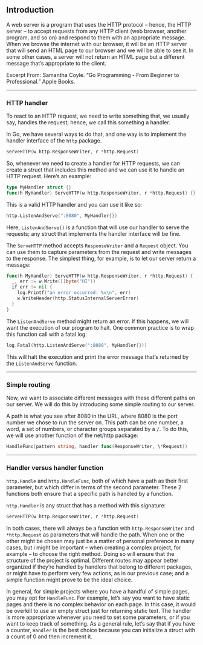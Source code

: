 ## Introduction

A web server is a program that uses the HTTP protocol – hence, the HTTP server – to accept requests from any HTTP client (web browser, another program, and so on) and respond to them with an appropriate message. When we browse the internet with our browser, it will be an HTTP server that will send an HTML page to our browser and we will be able to see it. In some other cases, a server will not return an HTML page but a different message that’s appropriate to the client.

Excerpt From: Samantha Coyle. “Go Programming - From Beginner to Professional.” Apple Books.

---

### HTTP handler

To react to an HTTP request, we need to write something that, we usually say, handles the request; hence, we call this something a handler.

In Go, we have several ways to do that, and one way is to implement the handler interface of the `http` package.

```go
ServeHTTP(w http.ResponseWriter, r *http.Request)
```

So, whenever we need to create a handler for HTTP requests, we can create a struct that includes this method and we can use it to handle an HTTP request. Here’s an example:

```go
type MyHandler struct {}
func(h MyHandler) ServeHTTP(w http.ResponseWriter, r *http.Request) {}
```

This is a valid HTTP handler and you can use it like so:

```go
http.ListenAndServe(":8080", MyHandler{})
```

Here, `ListenAndServe()` is a function that will use our handler to serve the requests; any struct that implements the handler interface will be fine.

The `ServeHTTP` method accepts `ResponseWriter` and a `Request` object. You can use them to capture parameters from the request and write messages to the response. The simplest thing, for example, is to let our server return a message:

```go
func(h MyHandler) ServeHTTP(w http.ResponseWriter, r *http.Request) {
  _, err := w.Write([]byte("HI"))
  if err != nil {
    log.Printf("an error occurred: %v\n", err)
    w.WriteHeader(http.StatusInternalServerError)
  }
}
```

The `ListenAndServe` method might return an error. If this happens, we will want the execution of our program to halt. One common practice is to wrap this function call with a fatal log:

```go
log.Fatal(http.ListenAndServe(":8080", MyHandler{}))
```

This will halt the execution and print the error message that’s returned by the `ListenAndServe` function.

---

### Simple routing

Now, we want to associate different messages with these different paths on our server. We will do this by introducing some simple routing to our server.

A path is what you see after 8080 in the URL, where 8080 is the port number we chose to run the server on. This path can be one number, a word, a set of numbers, or character groups separated by a `/`. To do this, we will use another function of the net/http package:

```go
HandleFunc(pattern string, handler func(ResponseWriter, \*Request))
```

---

### Handler versus handler function

`http.Handle` and `http.HandleFunc`, both of which have a path as their first parameter, but which differ in terms of the second parameter. These 2 functions both ensure that a specific path is handled by a function.

`http.Handler` is any struct that has a method with this signature:

```go
ServeHTTP(w http.ResponseWriter, r *http.Request)
```

In both cases, there will always be a function with `http.ResponseWriter` and `*http.Request` as parameters that will handle the path. When one or the other might be chosen may just be a matter of personal preference in many cases, but i might be important – when creating a complex project, for example – to choose the right method. Doing so will ensure that the structure of the project is optimal. Different routes may appear better organized if they’re handled by handlers that belong to different packages, or might have to perform very few actions, as in our previous case; and a simple function might prove to be the ideal choice.

In general, for simple projects where you have a handful of simple pages, you may opt for `HandleFunc`. For example, let’s say you want to have static pages and there is no complex behavior on each page. In this case, it would be overkill to use an empty struct just for returning static text. The handler is more appropriate whenever you need to set some parameters, or if you want to keep track of something. As a general rule, let’s say that if you have a counter, `Handler` is the best choice because you can initialize a struct with a count of 0 and then increment it.
